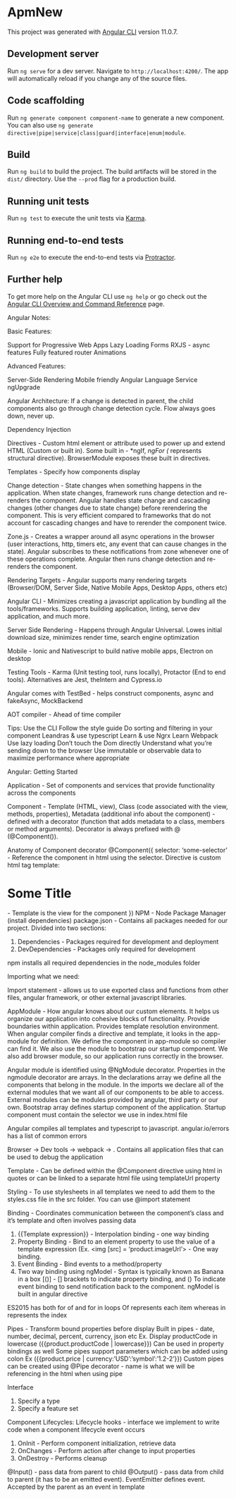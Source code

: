# ApmNew

This project was generated with [Angular CLI](https://github.com/angular/angular-cli) version 11.0.7.

## Development server

Run `ng serve` for a dev server. Navigate to `http://localhost:4200/`. The app will automatically reload if you change any of the source files.

## Code scaffolding

Run `ng generate component component-name` to generate a new component. You can also use `ng generate directive|pipe|service|class|guard|interface|enum|module`.

## Build

Run `ng build` to build the project. The build artifacts will be stored in the `dist/` directory. Use the `--prod` flag for a production build.

## Running unit tests

Run `ng test` to execute the unit tests via [Karma](https://karma-runner.github.io).

## Running end-to-end tests

Run `ng e2e` to execute the end-to-end tests via [Protractor](http://www.protractortest.org/).

## Further help

To get more help on the Angular CLI use `ng help` or go check out the [Angular CLI Overview and Command Reference](https://angular.io/cli) page.

Angular Notes: 

Basic Features:

Support for Progressive Web Apps
Lazy Loading
Forms
RXJS - async features
Fully featured router
Animations

Advanced Features:

Server-Side Rendering
Mobile friendly
Angular Language Service
ngUpgrade

Angular Architecture:
If a change is detected in parent, the child components also go through change detection cycle. Flow always goes down, never up. 

Dependency Injection

Directives - Custom html element or attribute used to power up and extend HTML (Custom or built in).
	Some built in - *ngIf, *ngFor (* represents structural directive). BrowserModule exposes these built 	in directives. 

Templates - Specify how components display

Change detection - State changes when something happens in the application. When state changes, framework runs change detection and re-renders the component. Angular handles state change and cascading changes (other changes due to state change) before rerendering the component. This is very efficient compared to frameworks that do not account for cascading changes and have to rerender the component twice. 

Zone.js - Creates a wrapper around all async operations in the browser (user interactions, http, timers etc, any event that can cause changes in the state). Angular subscribes to these notifications from zone whenever one of these operations complete. Angular then runs change detection and re-renders the component. 

Rendering Targets - Angular supports many rendering targets (Browser/DOM, Server Side, Native Mobile Apps, Desktop Apps, others etc)

Angular CLI - Minimizes creating a javascript application by bundling all the tools/frameworks. Supports building application, linting, serve dev application, and much more. 

Server Side Rendering - Happens through Angular Universal. Lowes initial download size, minimizes render time, search engine optimization

Mobile - Ionic and Nativescript to build native mobile apps, Electron on desktop 

Testing Tools - Karma (Unit testing tool, runs locally), Protactor (End to end tools). Alternatives are Jest, theIntern and Cypress.io

Angular comes with TestBed - helps construct components, async and fakeAsync, MockBackend

AOT compiler - Ahead of time compiler

Tips:
Use the CLI
Follow the style guide
Do sorting and filtering in your component
Leandras & use typescript
Learn & use Ngrx
Learn Webpack
Use lazy loading
Don’t touch the Dom directly
Understand what you’re sending down to the browser
Use immutable or observable data to maximize performance where appropriate


Angular: Getting Started

Application - Set of components and services that provide functionality across the components

Component - Template (HTML, view), Class (code associated with the view, methods, properties), Metadata (additional info about the component) - defined with a decorator (function that adds metadata to a class, members or method arguments). Decorator is always prefixed with @ (@Component()).

Anatomy of Component decorator
@Component({
	selector: ‘some-selector’ - Reference the component in html using the selector. Directive is custom 							html tag
	template: <h1> Some Title </h1> - Template is the view for the component 
})
NPM - Node Package Manager (install dependencies)
package.json - Contains all packages needed for our project. Divided into two sections:
1. Dependencies - Packages required for development and deployment
2. DevDependencies - Packages only required for development

npm installs all required dependencies in the node_modules folder

Importing what we need: 

Import statement - allows us to use exported class and functions from other files, angular framework, or other external javascript libraries. 

AppModule - How angular knows about our custom elements. It helps us organize our application into cohesive blocks of functionality. Provide boundaries within application. Provides template resolution environment. When angular compiler finds a directive and template, it looks in the app-module for definition. We define the component in app-module so compiler can find it. We also use the module to bootstrap our startup component. We also add browser module, so our application runs correctly in the browser. 

Angular module is identified using @NgModule decorator. Properties in the ngmodule decorator are arrays. In the declarations array we define all the components that belong in the module. In the imports we declare all of the external modules that we want all of our components to be able to access. External modules can be modules provided by angular, third party or our own. Bootstrap array defines startup component of the application. Startup component must contain the selector we use in index.html file


Angular compiles all templates and typescript to javascript. angular.io/errors has a list of common errors

Browser -> Dev tools -> webpack -> . Contains all application files that can be used to debug the application 

Template - Can be defined within the @Component directive using html in quotes or can be linked to a separate html file using templateUrl property

Styling - To use stylesheets in all templates we need to add them to the styles.css file in the src folder. You can use @import statement

Binding - Coordinates communication between the component’s class and it’s template and often involves passing data
1. {{Template expression}} - Interpolation binding - one way binding 
2. Property Binding - Bind to an element property to use the value of a template expression (Ex. <img [src] = ‘product.imageUrl’> - One way binding. 
3. Event Binding - Bind events to a method/property
4. Two way binding using ngModel - Syntax is typically known as Banana in a box [()] - [] brackets to indicate property binding, and () To indicate event binding to send notification back to the component. ngModel is built in angular directive

ES2015 has both for of and for in loops
Of represents each item whereas in represents the index

Pipes - Transform bound properties before display
	Built in pipes - date, number, decimal, percent, currency, json etc
	Ex. Display productCode in lowercase ({{product.productCode | lowercase}})
	Can be used in property bindings as well 
	Some pipes support parameters which can be added using colon
	Ex ({{product.price | currency:’USD’:’symbol’:’1.2-2’}})
	Custom pipes can be created using @Pipe decorator - name is what we will be referencing in the html when using pipe


Interface 
1. Specify a type
2. Specify a feature set

Component Lifecycles: 
	Lifecycle hooks - interface we implement to write code when a component lifecycle event occurs
1. OnInit - Perform component initialization, retrieve data
2. OnChanges - Perform action after change to input properties
3. OnDestroy - Performs cleanup

@Input() - pass data from parent to child
@Output() - pass data from child to parent (it has to be an emitted event). EventEmitter defines event. Accepted by the parent as an event in template

